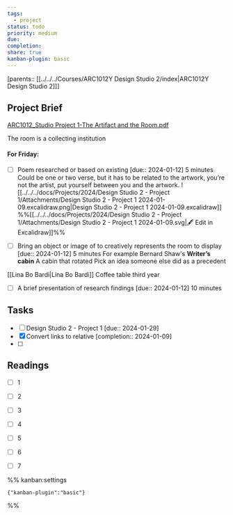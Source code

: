 ```yaml
---
tags:
  - project
status: todo
priority: medium
due: 
completion: 
share: true
kanban-plugin: basic
---
```


[parents:: [[../../../Courses/ARC1012Y Design Studio 2/index|ARC1012Y Design Studio 2]]]
## Project Brief

[ARC1012_Studio Project 1-The Artifact and the Room.pdf](file:///D:%5COneDrive%20-%20University%20of%20Toronto%5C_twp%5CDocument%5CScholar%5CUTOR%5C2024-01%5CARC1012Y%5CAssignments%5CA1%5CARC1012_Studio%20Project%201-The%20Artifact%20and%20the%20Room.pdf)

The room is a collecting institution

#### For Friday:
- [ ] Poem researched or based on existing  [due:: 2024-01-12]
5 minutes
Could be one or two verse, but it has to be related to the artwork, you’re not the artist, put yourself between you and the artwork.
![[../../../docs/Projects/2024/Design Studio 2 - Project 1/Attachments/Design Studio 2 - Project 1 2024-01-09.excalidraw.png|Design Studio 2 - Project 1 2024-01-09.excalidraw]]
%%[[../../../docs/Projects/2024/Design Studio 2 - Project 1/Attachments/Design Studio 2 - Project 1 2024-01-09.svg|🖋 Edit in Excalidraw]]%%

- [ ] Bring an object or image of to creatively represents the room to display  [due:: 2024-01-12]
5 minutes
For example Bernard Shaw's **Writer’s cabin**
A cabin that rotated
Pick an idea someone else did as a precedent 

[[Lina Bo Bardi|Lina Bo Bardi]]
Coffee table third year

- [ ] A brief presentation of research findings  [due:: 2024-01-12]
10 minutes


## Tasks

- [ ] Design Studio 2 - Project 1  [due:: 2024-01-29]
- [x] Convert links to relative  [completion:: 2024-01-09]
- [ ] 


## Readings

- [ ] 1
- [ ] 2
- [ ] 3
- [ ] 4
- [ ] 5
- [ ] 6
- [ ] 7


%% kanban:settings
```
{"kanban-plugin":"basic"}
```
%%